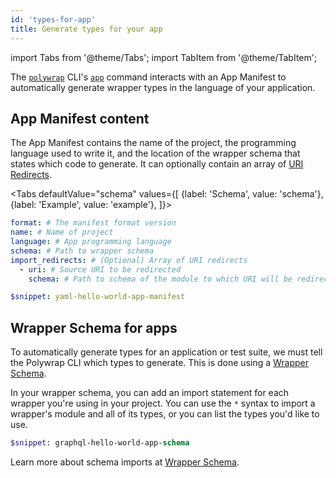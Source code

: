 ```yaml
---
id: 'types-for-app'
title: Generate types for your app
---
```


import Tabs from '@theme/Tabs';
import TabItem from '@theme/TabItem';

The [`polywrap`](../../reference/cli/polywrap-cli) CLI's [`app`](../../reference/cli/commands/app) command interacts with 
an App Manifest to automatically generate wrapper types in the language of your application.

## App Manifest content

The App Manifest contains the name of the project, the programming language used to write it,
and the location of the wrapper schema that states which code to generate. 
It can optionally contain an array of [URI Redirects](../../concepts/understanding-uri-redirects).

<Tabs
defaultValue="schema"
values={[
{label: 'Schema', value: 'schema'},
{label: 'Example', value: 'example'},
]}>
<TabItem value="schema">

```yaml
format: # The manifest format version
name: # Name of project
language: # App programming language
schema: # Path to wrapper schema
import_redirects: # (Optional) Array of URI redirects
  - uri: # Source URI to be redirected
    schema: # Path to schema of the module to which URI will be redirected
```

</TabItem>
<TabItem value="example">

```yaml
$snippet: yaml-hello-world-app-manifest
```
</TabItem>
</Tabs>


## Wrapper Schema for apps

To automatically generate types for an application or test suite, we must tell the Polywrap CLI which types to generate.
This is done using a [Wrapper Schema](../wrapper-schema). 

In your wrapper schema, you can add an import statement for each wrapper you're using in your project.
You can use the `*` syntax to import a wrapper's module and all of its types, or you can list the types you'd like to use.

```graphql title="Wrapper schema for the Hello World app"
$snippet: graphql-hello-world-app-schema
```

Learn more about schema imports at [Wrapper Schema](../wrapper-schema#imports).